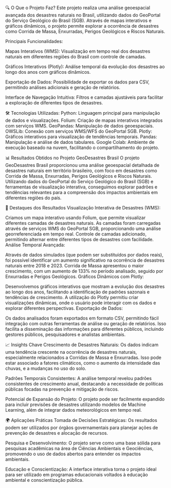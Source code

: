 🔍 O Que o Projeto Faz?
Este projeto realiza uma análise geoespacial avançada dos desastres naturais no Brasil, utilizando dados do GeoPortal do Serviço Geológico do Brasil (SGB). Através de mapas interativos e gráficos dinâmicos, o projeto permite explorar a ocorrência de desastres como Corrida de Massa, Enxurradas, Perigos Geológicos e Riscos Naturais.

Principais Funcionalidades:

Mapas Interativos (WMS):
Visualização em tempo real dos desastres naturais em diferentes regiões do Brasil com controle de camadas.

Gráficos Interativos (Plotly):
Análise temporal da evolução dos desastres ao longo dos anos com gráficos dinâmicos.

Exportação de Dados:
Possibilidade de exportar os dados para CSV, permitindo análises adicionais e geração de relatórios.

Interface de Navegação Intuitiva:
Filtros e camadas ajustáveis para facilitar a exploração de diferentes tipos de desastres.

🛠️ Tecnologias Utilizadas:
Python: Linguagem principal para manipulação de dados e visualizações.
Folium: Criação de mapas interativos integrados com serviços WMS.
GeoPandas: Manipulação de dados geoespaciais.
OWSLib: Conexão com serviços WMS/WFS do GeoPortal SGB.
Plotly: Gráficos interativos para visualização de tendências temporais.
Pandas: Manipulação e análise de dados tabulares.
Google Colab: Ambiente de execução baseado na nuvem, facilitando o compartilhamento do projeto.

📊 Resultados Obtidos no Projeto GeoDesastres Brasil
O projeto GeoDesastres Brasil proporcionou uma análise geoespacial detalhada de desastres naturais em território brasileiro, com foco em desastres como Corrida de Massa, Enxurradas, Perigos Geológicos e Riscos Naturais. Utilizando dados do GeoPortal do Serviço Geológico do Brasil (SGB) e ferramentas de visualização interativa, conseguimos explorar padrões e tendências relevantes para a compreensão dos impactos ambientais em diferentes regiões do país.

🚀 Destaques dos Resultados
Visualização Interativa de Desastres (WMS):

Criamos um mapa interativo usando Folium, que permite visualizar diferentes camadas de desastres naturais.
As camadas foram carregadas através de serviços WMS do GeoPortal SGB, proporcionando uma análise georreferenciada em tempo real.
Controle de camadas adicionado, permitindo alternar entre diferentes tipos de desastres com facilidade.
Análise Temporal Avançada:

Através de dados simulados (que podem ser substituídos por dados reais), foi possível identificar um aumento significativo na ocorrência de desastres naturais entre 2018 e 2023.
Corrida de Massa apresentou o maior crescimento, com um aumento de 133% no período analisado, seguido por Enxurradas e Perigos Geológicos.
Gráficos Dinâmicos com Plotly:

Desenvolvemos gráficos interativos que mostram a evolução dos desastres ao longo dos anos, facilitando a identificação de padrões sazonais e tendências de crescimento.
A utilização do Plotly permitiu criar visualizações dinâmicas, onde o usuário pode interagir com os dados e explorar diferentes perspectivas.
Exportação de Dados:

Os dados analisados foram exportados em formato CSV, permitindo fácil integração com outras ferramentas de análise ou geração de relatórios.
Isso facilita a disseminação das informações para diferentes públicos, incluindo gestores públicos, pesquisadores e analistas ambientais.



📈 Insights Chave
Crescimento de Desastres Naturais:
Os dados indicam uma tendência crescente na ocorrência de desastres naturais, especialmente relacionados a Corridas de Massa e Enxurradas. Isso pode estar associado a fatores climáticos, como o aumento da intensidade das chuvas, e a mudanças no uso do solo.

Padrões Temporais Consistentes:
A análise temporal revelou padrões consistentes de crescimento anual, destacando a necessidade de políticas públicas focadas na prevenção e mitigação de riscos.

Potencial de Expansão do Projeto:
O projeto pode ser facilmente expandido para incluir previsões de desastres utilizando modelos de Machine Learning, além de integrar dados meteorológicos em tempo real.

🌍 Aplicações Práticas
Tomada de Decisões Estratégicas:
Os resultados podem ser utilizados por órgãos governamentais para planejar ações de prevenção de desastres e alocação de recursos.

Pesquisa e Desenvolvimento:
O projeto serve como uma base sólida para pesquisas acadêmicas na área de Ciências Ambientais e Geociências, promovendo o uso de dados abertos para entender os impactos ambientais.

Educação e Conscientização:
A interface interativa torna o projeto ideal para ser utilizado em programas educacionais voltados à educação ambiental e conscientização pública.
